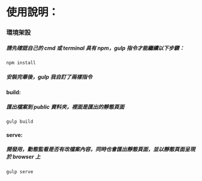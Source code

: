# 使用說明：

### 環境架設

##### 請先確認自己的 cmd 或 terminal 具有 npm，gulp 指令才能繼續以下步驟：

```
npm install
```

##### 安裝完畢後，gulp 我自訂了兩樣指令

#### build: 
##### 匯出檔案到 public 資料夾，裡面是匯出的靜態頁面

```
gulp build
```

#### serve:
##### 開發用，動態監看是否有改檔案內容，同時也會匯出靜態頁面，並以靜態頁面呈現於 browser 上

```
gulp serve
```


